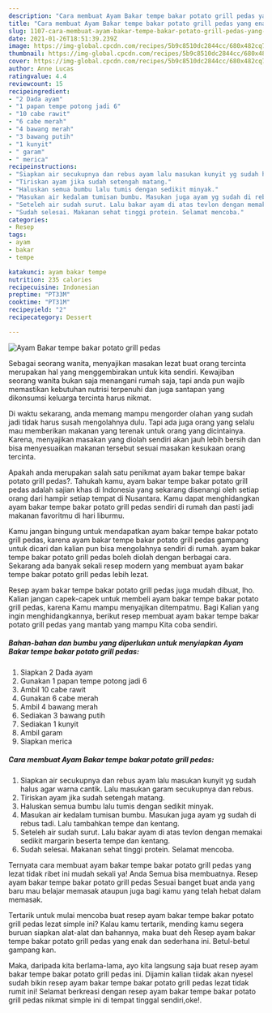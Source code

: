```yaml
---
description: "Cara membuat Ayam Bakar tempe bakar potato grill pedas yang enak Untuk Jualan"
title: "Cara membuat Ayam Bakar tempe bakar potato grill pedas yang enak Untuk Jualan"
slug: 1107-cara-membuat-ayam-bakar-tempe-bakar-potato-grill-pedas-yang-enak-untuk-jualan
date: 2021-01-26T18:51:39.239Z
image: https://img-global.cpcdn.com/recipes/5b9c8510dc2844cc/680x482cq70/ayam-bakar-tempe-bakar-potato-grill-pedas-foto-resep-utama.jpg
thumbnail: https://img-global.cpcdn.com/recipes/5b9c8510dc2844cc/680x482cq70/ayam-bakar-tempe-bakar-potato-grill-pedas-foto-resep-utama.jpg
cover: https://img-global.cpcdn.com/recipes/5b9c8510dc2844cc/680x482cq70/ayam-bakar-tempe-bakar-potato-grill-pedas-foto-resep-utama.jpg
author: Anne Lucas
ratingvalue: 4.4
reviewcount: 15
recipeingredient:
- "2 Dada ayam"
- "1 papan tempe potong jadi 6"
- "10 cabe rawit"
- "6 cabe merah"
- "4 bawang merah"
- "3 bawang putih"
- "1 kunyit"
- " garam"
- " merica"
recipeinstructions:
- "Siapkan air secukupnya dan rebus ayam lalu masukan kunyit yg sudah halus agar warna cantik. Lalu masukan garam secukupnya dan rebus."
- "Tiriskan ayam jika sudah setengah matang."
- "Haluskan semua bumbu lalu tumis dengan sedikit minyak."
- "Masukan air kedalam tumisan bumbu. Masukan juga ayam yg sudah di rebus tadi. Lalu tambahkan tempe dan kentang."
- "Seteleh air sudah surut. Lalu bakar ayam di atas tevlon dengan memakai sedikit margarin beserta tempe dan kentang."
- "Sudah selesai. Makanan sehat tinggi protein. Selamat mencoba."
categories:
- Resep
tags:
- ayam
- bakar
- tempe

katakunci: ayam bakar tempe 
nutrition: 235 calories
recipecuisine: Indonesian
preptime: "PT33M"
cooktime: "PT31M"
recipeyield: "2"
recipecategory: Dessert

---
```



![Ayam Bakar tempe bakar potato grill pedas](https://img-global.cpcdn.com/recipes/5b9c8510dc2844cc/680x482cq70/ayam-bakar-tempe-bakar-potato-grill-pedas-foto-resep-utama.jpg)

Sebagai seorang wanita, menyajikan masakan lezat buat orang tercinta merupakan hal yang menggembirakan untuk kita sendiri. Kewajiban seorang  wanita bukan saja menangani rumah saja, tapi anda pun wajib memastikan kebutuhan nutrisi terpenuhi dan juga santapan yang dikonsumsi keluarga tercinta harus nikmat.

Di waktu  sekarang, anda memang mampu mengorder olahan yang sudah jadi tidak harus susah mengolahnya dulu. Tapi ada juga orang yang selalu mau memberikan makanan yang terenak untuk orang yang dicintainya. Karena, menyajikan masakan yang diolah sendiri akan jauh lebih bersih dan bisa menyesuaikan makanan tersebut sesuai masakan kesukaan orang tercinta. 



Apakah anda merupakan salah satu penikmat ayam bakar tempe bakar potato grill pedas?. Tahukah kamu, ayam bakar tempe bakar potato grill pedas adalah sajian khas di Indonesia yang sekarang disenangi oleh setiap orang dari hampir setiap tempat di Nusantara. Kamu dapat menghidangkan ayam bakar tempe bakar potato grill pedas sendiri di rumah dan pasti jadi makanan favoritmu di hari liburmu.

Kamu jangan bingung untuk mendapatkan ayam bakar tempe bakar potato grill pedas, karena ayam bakar tempe bakar potato grill pedas gampang untuk dicari dan kalian pun bisa mengolahnya sendiri di rumah. ayam bakar tempe bakar potato grill pedas boleh diolah dengan berbagai cara. Sekarang ada banyak sekali resep modern yang membuat ayam bakar tempe bakar potato grill pedas lebih lezat.

Resep ayam bakar tempe bakar potato grill pedas juga mudah dibuat, lho. Kalian jangan capek-capek untuk membeli ayam bakar tempe bakar potato grill pedas, karena Kamu mampu menyajikan ditempatmu. Bagi Kalian yang ingin menghidangkannya, berikut resep membuat ayam bakar tempe bakar potato grill pedas yang mantab yang mampu Kita coba sendiri.

<!--inarticleads1-->

##### Bahan-bahan dan bumbu yang diperlukan untuk menyiapkan Ayam Bakar tempe bakar potato grill pedas:

1. Siapkan 2 Dada ayam
1. Gunakan 1 papan tempe potong jadi 6
1. Ambil 10 cabe rawit
1. Gunakan 6 cabe merah
1. Ambil 4 bawang merah
1. Sediakan 3 bawang putih
1. Sediakan 1 kunyit
1. Ambil  garam
1. Siapkan  merica




<!--inarticleads2-->

##### Cara membuat Ayam Bakar tempe bakar potato grill pedas:

1. Siapkan air secukupnya dan rebus ayam lalu masukan kunyit yg sudah halus agar warna cantik. Lalu masukan garam secukupnya dan rebus.
1. Tiriskan ayam jika sudah setengah matang.
1. Haluskan semua bumbu lalu tumis dengan sedikit minyak.
1. Masukan air kedalam tumisan bumbu. Masukan juga ayam yg sudah di rebus tadi. Lalu tambahkan tempe dan kentang.
1. Seteleh air sudah surut. Lalu bakar ayam di atas tevlon dengan memakai sedikit margarin beserta tempe dan kentang.
1. Sudah selesai. Makanan sehat tinggi protein. Selamat mencoba.




Ternyata cara membuat ayam bakar tempe bakar potato grill pedas yang lezat tidak ribet ini mudah sekali ya! Anda Semua bisa membuatnya. Resep ayam bakar tempe bakar potato grill pedas Sesuai banget buat anda yang baru mau belajar memasak ataupun juga bagi kamu yang telah hebat dalam memasak.

Tertarik untuk mulai mencoba buat resep ayam bakar tempe bakar potato grill pedas lezat simple ini? Kalau kamu tertarik, mending kamu segera buruan siapkan alat-alat dan bahannya, maka buat deh Resep ayam bakar tempe bakar potato grill pedas yang enak dan sederhana ini. Betul-betul gampang kan. 

Maka, daripada kita berlama-lama, ayo kita langsung saja buat resep ayam bakar tempe bakar potato grill pedas ini. Dijamin kalian tiidak akan nyesel sudah bikin resep ayam bakar tempe bakar potato grill pedas lezat tidak rumit ini! Selamat berkreasi dengan resep ayam bakar tempe bakar potato grill pedas nikmat simple ini di tempat tinggal sendiri,oke!.

